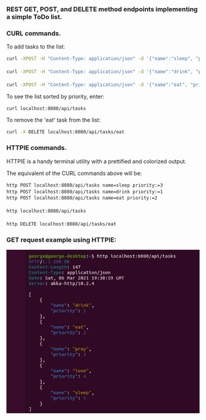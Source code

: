 ### REST GET, POST, and DELETE method endpoints implementing a simple ToDo list.

### CURL commands.

To add tasks to the list:

```bash
curl -XPOST -H "Content-Type: application/json" -d '{"name":"sleep", "priority": 3}' localhost:8080/api/tasks

curl -XPOST -H "Content-Type: application/json" -d '{"name":"drink", "priority": 1}' localhost:8080/api/tasks

curl -XPOST -H "Content-Type: application/json" -d '{"name":"eat", "priority": 2}' localhost:8080/api/tasks
```

To see the list sorted by priority, enter:

```bash
curl localhost:8080/api/tasks
```

To remove the 'eat' task from the list:

```bash
curl -X DELETE localhost:8080/api/tasks/eat
```

### HTTPIE commands.
HTTPIE is a handy terminal utility with a prettified and colorized output.

The equivalent of the CURL commands above will be:

```bash
http POST localhost:8080/api/tasks name=sleep priority:=3
http POST localhost:8080/api/tasks name=drink priority:=1
http POST localhost:8080/api/tasks name=eat priority:=2

http localhost:8080/api/tasks

http DELETE localhost:8080/api/tasks/eat
```

### GET request example using HTTPIE:

<img src="https://raw.githubusercontent.com/GeorgeII/scala-sandbox/restService/REST-service-TODO-list/pictures/1.png?raw=true" />

